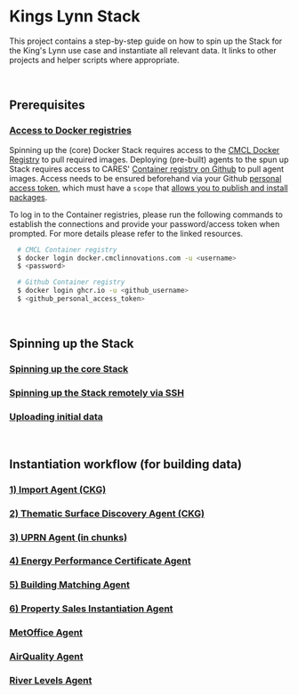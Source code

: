 # Kings Lynn Stack

This project contains a step-by-step guide on how to spin up the Stack for the King's Lynn use case and instantiate all  relevant data. It links to other projects and helper scripts where appropriate.

&nbsp;
## Prerequisites

### <u>Access to Docker registries</u>

Spinning up the (core) Docker Stack requires access to the [CMCL Docker Registry] to pull required images. Deploying (pre-built) agents to the spun up Stack requires access to CARES' [Container registry on Github] to pull agent images. Access needs to be ensured beforehand via your Github [personal access token], which must have a `scope` that [allows you to publish and install packages].

To log in to the Container registries, please run the following commands to establish the connections and provide your password/access token when prompted. For more details please refer to the linked resources.
```bash
  # CMCL Container registry
  $ docker login docker.cmclinnovations.com -u <username>
  $ <password>

  # Github Container registry
  $ docker login ghcr.io -u <github_username>
  $ <github_personal_access_token>
```

&nbsp;
## Spinning up the Stack

### <u>Spinning up the core Stack</u>


### <u>Spinning up the Stack remotely via SSH</u>


### <u>Uploading initial data</u>

&nbsp;
## Instantiation workflow (for building data)

### <u>1) Import Agent (CKG)</u>

### <u>2) Thematic Surface Discovery Agent (CKG)</u>

### <u>3) UPRN Agent (in chunks)</u>

### <u>4) Energy Performance Certificate Agent</u>

### <u>5) Building Matching Agent</u>

### <u>6) Property Sales Instantiation Agent</u>


### <u>MetOffice Agent</u>

### <u>AirQuality Agent</u>

### <u>River Levels Agent</u>


<!-- Links -->
[Container registry on Github]: https://github.com/orgs/cambridge-cares/packages
[CMCL Docker Registry]: https://github.com/cambridge-cares/TheWorldAvatar/wiki/Docker%3A-Image-registry
[allows you to publish and install packages]: https://docs.github.com/en/packages/working-with-a-github-packages-registry/working-with-the-apache-maven-registry#authenticating-to-github-packages
[personal access token]: https://docs.github.com/en/github/authenticating-to-github/creating-a-personal-access-token

<!-- Agents -->
[UPRN Agent in batches]: https://github.com/markushofmeister/KingsLynnUtils
